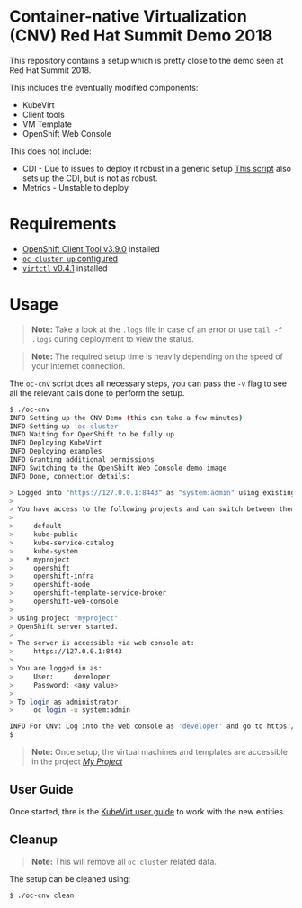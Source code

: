 # Container-native Virtualization (CNV) Red Hat Summit Demo 2018

This repository contains a setup which is pretty close to the demo seen at Red
Hat Summit 2018.

This includes the eventually modified components:

- KubeVirt
- Client tools
- VM Template
- OpenShift Web Console

This does not include:

- CDI - Due to issues to deploy it robust in a generic setup
  [This script](https://github.com/aglitke/oc-kubevirt-up) also sets up the CDI, but is not as robust.
- Metrics - Unstable to deploy

# Requirements

- [OpenShift Client Tool v3.9.0](https://github.com/openshift/origin/releases/tag/v3.9.0) installed
- [`oc cluster up` configured](https://github.com/openshift/origin/blob/master/docs/cluster_up_down.md)
- [`virtctl` v0.4.1](https://github.com/kubevirt/kubevirt/releases/tag/v0.4.1)
  installed

# Usage

> **Note:** Take a look at the `.logs` file in case of an error or use
> `tail -f .logs` during deployment to view the status.

> **Note:** The required setup time is heavily depending on the speed of your
> internet connection.

The `oc-cnv` script does all necessary steps, you can pass the `-v` flag
to see all the relevant calls done to perform the setup.

```bash
$ ./oc-cnv
INFO Setting up the CNV Demo (this can take a few minutes)
INFO Setting up 'oc cluster'
INFO Waiting for OpenShift to be fully up
INFO Deploying KubeVirt
INFO Deploying examples
INFO Granting additional permissions
INFO Switching to the OpenShift Web Console demo image
INFO Done, connection details:

> Logged into "https://127.0.0.1:8443" as "system:admin" using existing credentials.
> 
> You have access to the following projects and can switch between them with 'oc project <projectname>':
> 
>     default
>     kube-public
>     kube-service-catalog
>     kube-system
>   * myproject
>     openshift
>     openshift-infra
>     openshift-node
>     openshift-template-service-broker
>     openshift-web-console
> 
> Using project "myproject".
> OpenShift server started.
> 
> The server is accessible via web console at:
>     https://127.0.0.1:8443
> 
> You are logged in as:
>     User:     developer
>     Password: <any value>
> 
> To login as administrator:
>     oc login -u system:admin

INFO For CNV: Log into the web console as 'developer' and go to https://127.0.0.1:8443/console/project/myproject/overview
$
```

> **Note:** Once setup, the virtual machines and templates are accessible in
> the project
> [_My Project_](https://127.0.0.1:8443/console/project/myproject/overview)

## User Guide

Once started, thre is the [KubeVirt user guide](http://docs.kubevirt.io/) to
work with the new entities.

## Cleanup

> **Note:** This will remove all `oc cluster` related data.

The setup can be cleaned using:

```bash
$ ./oc-cnv clean
```
